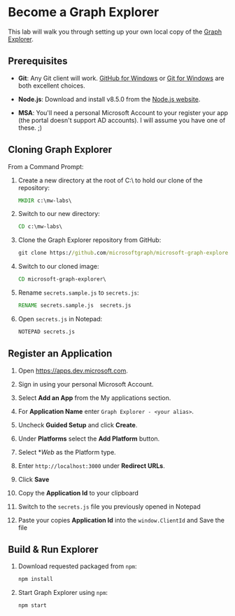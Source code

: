 # Become a Graph Explorer

This lab will walk you through setting up your own local copy of the [Graph Explorer](https://developer.microsoft.com/en-us/graph/graph-explorer). 

## Prerequisites

- **Git**: Any Git client will work. [GitHub for Windows](https://github-windows.s3.amazonaws.com/GitHubSetup.exe) or [Git for Windows](https://git-for-windows.github.io/) are both excellent choices.

- **Node.js**: Download and install v8.5.0 from the [Node.js website](https://nodejs.org/en/). 

- **MSA**: You'll need a personal Microsoft Account to your register your app (the portal doesn't support AD accounts). I will assume you have one of these. ;)

## Cloning Graph Explorer

From a Command Prompt:

1. Create a new directory at the root of C:\ to hold our clone of the repository:

    ```cmd
    MKDIR c:\mw-labs\
    ```

1. Switch to our new directory:

    ```cmd
    CD c:\mw-labs\
    ```

1. Clone the Graph Explorer repository from GitHub:

    ```cmd
    git clone https://github.com/microsoftgraph/microsoft-graph-explorer.git
    ```

1. Switch to our cloned image:

    ```cmd
    CD microsoft-graph-explorer\

1. Rename `secrets.sample.js` to `secrets.js`:

    ```cmd
    RENAME secrets.sample.js  secrets.js
    ````

1. Open `secrets.js` in Notepad:

    ```cmd
    NOTEPAD secrets.js
    ```

## Register an Application

1. Open https://apps.dev.microsoft.com.

2. Sign in using your personal Microsoft Account.

3. Select **Add an App** from the My applications section.

4. For **Application Name** enter `Graph Explorer - <your alias>`.

5. Uncheck **Guided Setup** and click **Create**.

6. Under **Platforms** select the **Add Platform** button.

7. Select **Web* as the Platform type.

8. Enter `http://localhost:3000` under **Redirect URLs**.

9. Click **Save**

10. Copy the **Application Id** to your clipboard

11. Switch to the `secrets.js` file you previously opened in Notepad 

12. Paste your copies **Application Id** into the `window.ClientId` and Save the file

## Build & Run Explorer


1. Download requested packaged from `npm`:

    ```cmd
    npm install
    ```

1. Start Graph Explorer using `npm`:

    ```cmd
    npm start
    ```
